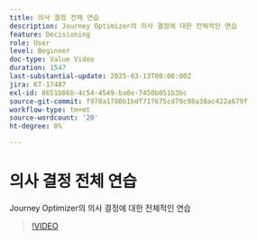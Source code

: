 ```yaml
---
title: 의사 결정 전체 연습
description: Journey Optimizer의 의사 결정에 대한 전체적인 연습
feature: Decisioning
role: User
level: Beginner
doc-type: Value Video
duration: 1547
last-substantial-update: 2025-03-13T00:00:00Z
jira: KT-17487
exl-id: 8651b86b-4c54-4549-ba0e-7450b051b3bc
source-git-commit: f970a1780b1bdf717675cd79c98a38ac422a679f
workflow-type: tm+mt
source-wordcount: '20'
ht-degree: 0%

---
```


# 의사 결정 전체 연습

Journey Optimizer의 의사 결정에 대한 전체적인 연습

>[!VIDEO](https://video.tv.adobe.com/v/3451100/?learn=on&enablevpops)
